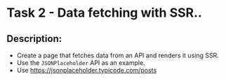 # Task 2 - Data fetching with SSR..

## Description:

- Create a page that fetches data from an API and renders it using SSR.
- Use the `JSONPlaceholder` API as an example.
- Use https://jsonplaceholder.typicode.com/posts
